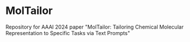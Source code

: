 # MolTailor
Repository for AAAI 2024 paper "MolTailor: Tailoring Chemical Molecular Representation to Specific Tasks via Text Prompts"
